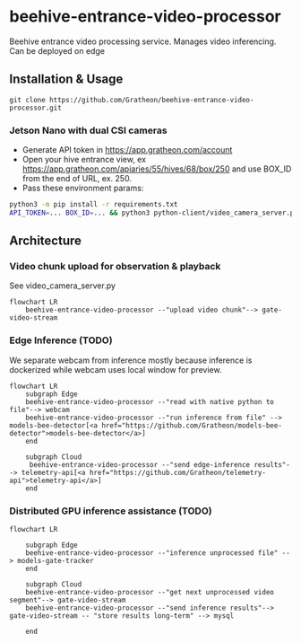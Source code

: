 # beehive-entrance-video-processor
Beehive entrance video processing service. Manages video inferencing. Can be deployed on edge


## Installation & Usage

``` 
git clone https://github.com/Gratheon/beehive-entrance-video-processor.git
```

### Jetson Nano with dual CSI cameras
- Generate API token in https://app.gratheon.com/account
- Open your hive entrance view, ex https://app.gratheon.com/apiaries/55/hives/68/box/250 and use BOX_ID from the end of URL, ex. 250.
- Pass these environment params:
```bash
python3 -m pip install -r requirements.txt
API_TOKEN=... BOX_ID=... && python3 python-client/video_camera_server.py
```

## Architecture

### Video chunk upload for observation & playback
See video_camera_server.py
```mermaid
flowchart LR
	beehive-entrance-video-processor --"upload video chunk"--> gate-video-stream
```


### Edge Inference (TODO)
We separate webcam from inference mostly because inference is dockerized while webcam uses local window for preview.
```mermaid
flowchart LR
	subgraph Edge
	beehive-entrance-video-processor --"read with native python to file"--> webcam
	beehive-entrance-video-processor --"run inference from file" --> models-bee-detector[<a href="https://github.com/Gratheon/models-bee-detector">models-bee-detector</a>]
	end
	
	subgraph Cloud
	 beehive-entrance-video-processor --"send edge-inference results"--> telemetry-api[<a href="https://github.com/Gratheon/telemetry-api">telemetry-api</a>]
	end
```

### Distributed GPU inference assistance (TODO)
```mermaid
flowchart LR

	subgraph Edge
	beehive-entrance-video-processor --"inference unprocessed file" --> models-gate-tracker
	end

	subgraph Cloud
	beehive-entrance-video-processor --"get next unprocessed video segment"--> gate-video-stream
	beehive-entrance-video-processor --"send inference results"--> gate-video-stream -- "store results long-term" --> mysql
	
	end
```
